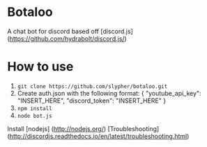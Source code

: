 # Botaloo
A chat bot for discord based off [discord.js] (https://github.com/hydrabolt/discord.js/)

# How to use
1. `git clone https://github.com/slypher/botaloo.git`
2. Create auth.json with the following format:
  {
    "youtube\_api\_key": "INSERT\_HERE",
    "discord\_token": "INSERT\_HERE"
  }
3. `npm install`
4. `node bot.js`

Install [nodejs] (http://nodejs.org/)
[Troubleshooting] (http://discordjs.readthedocs.io/en/latest/troubleshooting.html)